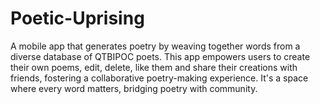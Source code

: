 # Poetic-Uprising
A mobile app that generates poetry by weaving together words from a diverse database of QTBIPOC poets. This app empowers users to create their own poems, edit, delete, like them and share their creations with friends, fostering a collaborative poetry-making experience. It's a space where every word matters, bridging poetry with community.


